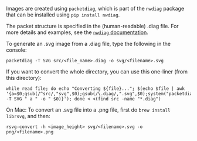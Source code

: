 Images are created using `packetdiag`, which is part of the `nwdiag` package that can be installed using `pip install nwdiag`.

The packet structure is specified in the (human-readable) .diag file. For more details and examples, see the [`nwdiag` documentation](http://blockdiag.com/en/nwdiag/packetdiag-examples.html).

To generate an .svg image from a .diag file, type the following in the console:

	packetdiag -T SVG src/<file_name>.diag -o svg/<filename>.svg

If you want to convert the whole directory, you can use this one-liner (from this directory):

	while read file; do echo "Converting ${file}..."; $(echo $file | awk '{a=$0;gsub(/^src/,"svg",$0);gsub(/\.diag/,".svg",$0);system("packetdiag -T SVG " a " -o " $0)}'); done < <(find src -name "*.diag")

On Mac: To convert an .svg file into a .png file, first do `brew install librsvg`, and then:

	rsvg-convert -h <image_height> svg/<filename>.svg -o png/<filename>.png
